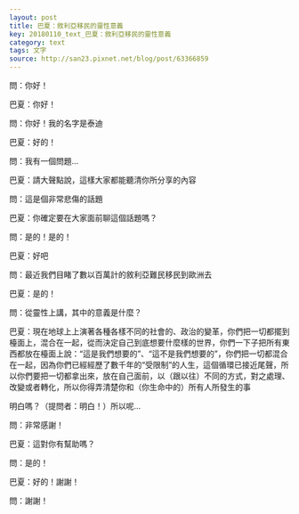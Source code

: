 ```yaml
---
layout: post
title: 巴夏：敘利亞移民的靈性意義
key: 20180110_text_巴夏：敘利亞移民的靈性意義
category: text
tags: 文字
source: http://san23.pixnet.net/blog/post/63366859
---
```



問：你好！

巴夏：你好！

問：你好！我的名字是泰迪

巴夏：好的！

問：我有一個問題…

巴夏：請大聲點說，這樣大家都能聽清你所分享的內容

問：這是個非常悲傷的話題

巴夏：你確定要在大家面前聊這個話題嗎？

問：是的！是的！

巴夏：好吧

問：最近我們目睹了數以百萬計的敘利亞難民移民到歐洲去

巴夏：是的！

問：從靈性上講，其中的意義是什麼？

巴夏：現在地球上上演著各種各樣不同的社會的、政治的變革，你們把一切都擺到檯面上，混合在一起，從而決定自己到底想要什麼樣的世界，你們一下子把所有東西都放在檯面上說：“這是我們想要的”、“這不是我們想要的”，你們把一切都混合在一起，因為你們已經經歷了數千年的“受限制”的人生，這個循環已接近尾聲，所以你們要把一切都拿出來，放在自己面前，以（跟以往）不同的方式，對之處理、改變或者轉化，所以你得弄清楚你和（你生命中的）所有人所發生的事

明白嗎？（提問者：明白！）所以呢…

問：非常感謝！

巴夏：這對你有幫助嗎？

問：是的！

巴夏：好的！謝謝！

問：謝謝！
